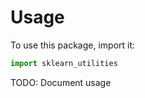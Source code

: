 # Usage

To use this package, import it:

```python
import sklearn_utilities
```

TODO: Document usage
